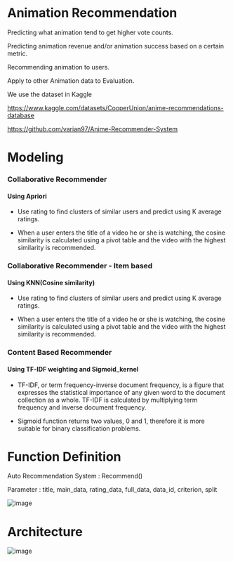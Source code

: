# Animation Recommendation

Predicting what animation tend to get higher vote counts.

Predicting animation revenue and/or animation success based on a certain metric.

Recommending animation to users. 

Apply to other Animation data to Evaluation.

We use the dataset in Kaggle

https://www.kaggle.com/datasets/CooperUnion/anime-recommendations-database

https://github.com/varian97/Anime-Recommender-System

# Modeling
### Collaborative Recommender
#### Using Apriori

- Use rating to find clusters of similar users and predict using K average ratings.

- When a user enters the title of a video he or she is watching, the cosine similarity is 
  calculated using a pivot table and the video with the highest similarity is recommended.

### Collaborative Recommender - Item based
#### Using KNN(Cosine similarity)

- Use rating to find clusters of similar users and predict using K average ratings.

- When a user enters the title of a video he or she is watching, the cosine similarity is 
  calculated using a pivot table and the video with the highest similarity is recommended.

### Content Based Recommender
#### Using TF-IDF weighting and Sigmoid_kernel

- TF-IDF, or term frequency-inverse document frequency, is a figure that expresses the 
  statistical importance of any given word to the document collection as a whole. TF-IDF is 
  calculated by multiplying term frequency and inverse document frequency.

- Sigmoid function returns two values, 0 and 1, therefore it is more suitable for binary 
  classification problems. 

# Function Definition

Auto Recommendation System : Recommend()

Parameter : title, main_data, rating_data, full_data, data_id, criterion, split

![image](https://user-images.githubusercontent.com/70849467/204722912-baad6738-7d44-48e3-9048-3124059a594f.png)


# Architecture

![image](https://user-images.githubusercontent.com/70849467/204722670-db073fb6-1979-4192-8a8c-b785ee279051.png)
